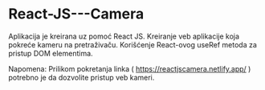 # React-JS---Camera
Aplikacija je kreirana uz pomoć React JS. Kreiranje veb aplikacije koja pokreće kameru na pretraživaču. Korišćenje React-ovog useRef metoda za pristup DOM elementima.

Napomena: Prilikom pokretanja linka ( https://reactjscamera.netlify.app/ ) potrebno je da dozvolite pristup veb kameri.

